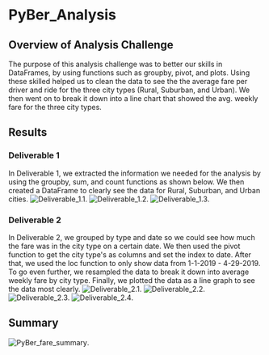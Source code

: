 # PyBer_Analysis

## Overview of Analysis Challenge
The purpose of this analysis challenge was to better our skills in DataFrames, by using functions such as groupby, pivot, and plots. Using these skilled helped us to clean the data to see the the average fare per driver and ride for the three city types (Rural, Suburban, and Urban). We then went on to break it down into a line chart that showed the avg. weekly fare for the three city types. 
## Results
### Deliverable 1
In Deliverable 1, we extracted the information we needed for the analysis by using the groupby, sum, and count functions as shown below. We then created a DataFrame to clearly see the data for Rural, Suburban, and Urban cities. 
![Deliverable_1.1](Analysis/Deliverable_1.1.png).
![Deliverable_1.2](Analysis/Deliverable_1.2.png).
![Deliverable_1.3](Analysis/Deliverable_1.3.png).
### Deliverable 2
In Deliverable 2, we grouped by type and date so we could see how much the fare was in the city type on a certain date. We then used the pivot function to get the city type's as columns and set the index to date. After that, we used the loc function to only show data from 1-1-2019 - 4-29-2019. To go even further, we resampled the data to break it down into average weekly fare by city type. Finally, we plotted the data as a line graph to see the data most clearly.
![Deliverable_2.1](Analysis/Deliverable_2.1.png).
![Deliverable_2.2](Analysis/Deliverable_2.2.png).
![Deliverable_2.3](Analysis/Deliverable_2.3.png).
![Deliverable_2.4](Analysis/Deliverable_2.4.png).
## Summary
![PyBer_fare_summary](Analysis/PyBer_fare_summary.png).
